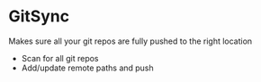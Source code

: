 # GitSync

Makes sure all your git repos are fully pushed to the right location

 - Scan for all git repos
 - Add/update remote paths and push

 